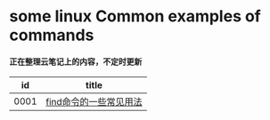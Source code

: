 # some linux Common examples of commands

#### 正在整理云笔记上的内容，不定时更新

|id|title|
|:---:|:---:|
|0001|[find命令的一些常见用法](https://github.com/lyx003288/linux/blob/master/0001.find.sh)|
